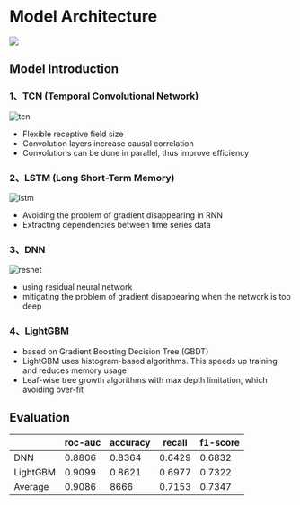# Model Architecture

![](D:\Study\Project\citi_cup\Networker\citicup-model\机器学习模型.jpg)

## Model Introduction

### 1、TCN (Temporal Convolutional Network)

![tcn](D:\Study\Project\citi_cup\Networker\citicup-model\tcn.jpg)

- Flexible receptive field size
- Convolution layers increase causal correlation
- Convolutions can be done in parallel, thus improve efficiency



### 2、LSTM (Long Short-Term Memory)

![lstm](D:\Study\Project\citi_cup\Networker\citicup-model\lstm.jpg)



- Avoiding the problem of gradient disappearing in RNN
- Extracting dependencies between time series data



### 3、DNN

![resnet](D:\Study\Project\citi_cup\Networker\citicup-model\resnet.jpg)

- using residual neural network
- mitigating the problem of gradient disappearing when the network is too deep



### 4、LightGBM

-  based on Gradient Boosting Decision Tree (GBDT)
-  LightGBM uses histogram-based algorithms. This speeds up training and reduces memory usage
- Leaf-wise tree growth algorithms with max depth limitation, which avoiding over-fit





## Evaluation

|          | roc-auc | accuracy | recall | f1-score |
| -------- | ------- | -------- | ------ | -------- |
| DNN      | 0.8806  | 0.8364   | 0.6429 | 0.6832   |
| LightGBM | 0.9099  | 0.8621   | 0.6977 | 0.7322   |
| Average  | 0.9086  | 8666     | 0.7153 | 0.7347   |

